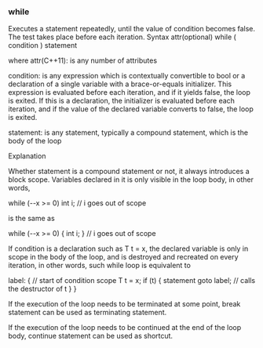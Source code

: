 ### while
Executes a statement repeatedly, until the value of condition becomes false. The test takes place before each iteration.
Syntax
attr(optional) while ( condition ) statement 		

where
attr(C++11): is any number of attributes

condition: is any expression which is contextually convertible to bool or a declaration of a single variable with a brace-or-equals initializer. This expression is evaluated before each iteration, and if it yields false, the loop is exited. If this is a declaration, the initializer is evaluated before each iteration, and if the value of the declared variable converts to false, the loop is exited.

statement: is any statement, typically a compound statement, which is the body of the loop

Explanation

Whether statement is a compound statement or not, it always introduces a block scope. Variables declared in it is only visible in the loop body, in other words,

while (--x >= 0)
    int i;
// i goes out of scope

is the same as

while (--x >= 0) {
    int i;
} // i goes out of scope

If condition is a declaration such as T t = x, the declared variable is only in scope in the body of the loop, and is destroyed and recreated on every iteration, in other words, such while loop is equivalent to

label:
{ // start of condition scope
    T t = x;
    if (t) {
        statement
        goto label; // calls the destructor of t
    }
}

If the execution of the loop needs to be terminated at some point, break statement can be used as terminating statement.

If the execution of the loop needs to be continued at the end of the loop body, continue statement can be used as shortcut. 
